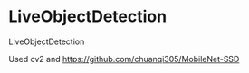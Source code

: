 # LiveObjectDetection
LiveObjectDetection

Used cv2 and  https://github.com/chuanqi305/MobileNet-SSD
